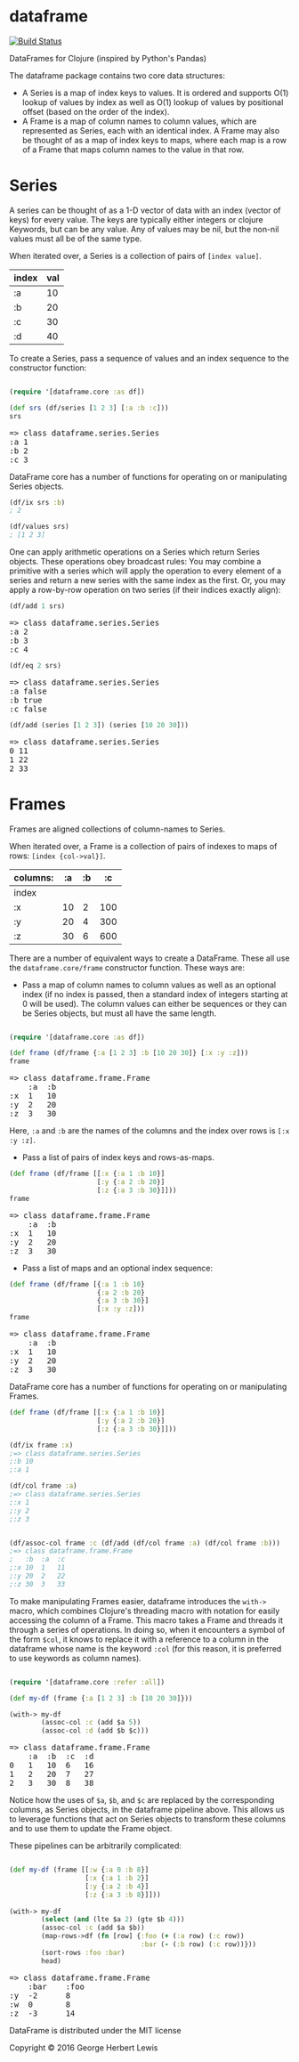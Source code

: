 # dataframe

[![Build Status](https://travis-ci.org/ghl3/dataframe.svg?branch=master)](https://travis-ci.org/ghl3/dataframe)

DataFrames for Clojure (inspired by Python's Pandas)


The dataframe package contains two core data structures:

- A Series is a map of index keys to values.  It is ordered and supports O(1) lookup of values by index as well as O(1) lookup of values by positional offset (based on the order of the index).
- A Frame is a map of column names to column values, which are represented as Series, each with an identical index.  A Frame may also be thought of as a map of index keys to maps, where each map is a row of a Frame that maps column names to the value in that row.



Series
======

A series can be thought of as a 1-D vector of data with an index (vector of keys) for every value.  The keys are typically either integers or clojure Keywords, but can be any value.  Any of values may be nil, but the non-nil values must all be of the same type.

When iterated over, a Series is a collection of pairs of `[index value]`.

| index | val |
|-------|-----|
| :a    | 10  |
| :b    | 20  |
| :c    | 30  |
| :d    | 40  |


To create a Series, pass a sequence of values and an index sequence to the constructor function:

```clojure

(require '[dataframe.core :as df])

(def srs (df/series [1 2 3] [:a :b :c]))
srs
```

<pre>
=> class dataframe.series.Series
:a 1
:b 2
:c 3
</pre>

DataFrame core has a number of functions for operating on or manipulating Series objects.

```clojure
(df/ix srs :b)
; 2

(df/values srs)
; [1 2 3]
```

One can apply arithmetic operations on a Series which return Series objects.  These operations obey broadcast rules: You may combine a primitive with a series which will apply the operation to every element of a series and return a new series with the same index as the first.  Or, you may apply a row-by-row operation on two series (if their indices exactly align):

```clojure
(df/add 1 srs)
```

<pre>
=> class dataframe.series.Series
:a 2
:b 3
:c 4
</pre>

```clojure
(df/eq 2 srs)
```

<pre>
=> class dataframe.series.Series
:a false
:b true
:c false
</pre>

```clojure
(df/add (series [1 2 3]) (series [10 20 30]))
```

<pre>
=> class dataframe.series.Series
0 11
1 22
2 33
</pre>


Frames
======

Frames are aligned collections of column-names to Series.  

When iterated over, a Frame is a collection of pairs of indexes to maps of rows: `[index {col->val}]`.  


| columns: | :a | :b | :c  |
|----------|----|----|-----|
| index    |    |    |     |
| :x       | 10 | 2  | 100 |
| :y       | 20 | 4  | 300 |
| :z       | 30 | 6  | 600 |



There are a number of equivalent ways to create a DataFrame.  These all use the `dataframe.core/frame` constructor function.  These ways are:

- Pass a map of column names to column values as well as an optional index (if no index is passed, then a standard index of integers starting at 0 will be used).  The column values can either be sequences or they can be Series objects, but must all have the same length.


```clojure

(require '[dataframe.core :as df])

(def frame (df/frame {:a [1 2 3] :b [10 20 30]} [:x :y :z]))
frame
```
<pre>
=> class dataframe.frame.Frame
	:a	:b
:x	1	10
:y	2	20
:z	3	30
</pre>

Here, `:a` and `:b` are the names of the columns and the index over rows is `[:x :y :z]`.

- Pass a list of pairs of index keys and rows-as-maps.

```clojure
(def frame (df/frame [[:x {:a 1 :b 10}]
                      [:y {:a 2 :b 20}]
                      [:z {:a 3 :b 30}]]))
frame
```
<pre>
=> class dataframe.frame.Frame
	:a	:b
:x	1	10
:y	2	20
:z	3	30
</pre>

- Pass a list of maps and an optional index sequence:

```clojure
(def frame (df/frame [{:a 1 :b 10}
                      {:a 2 :b 20}
                      {:a 3 :b 30}]
                      [:x :y :z]))
frame
```
<pre>
=> class dataframe.frame.Frame
	:a	:b
:x	1	10
:y	2	20
:z	3	30
</pre>


DataFrame core has a number of functions for operating on or manipulating Frames.

```clojure
(def frame (df/frame [[:x {:a 1 :b 10}]
                      [:y {:a 2 :b 20}]
                      [:z {:a 3 :b 30}]]))

(df/ix frame :x)
;=> class dataframe.series.Series
;:b 10
;:a 1

(df/col frame :a)
;=> class dataframe.series.Series
;:x 1
;:y 2
;:z 3


(df/assoc-col frame :c (df/add (df/col frame :a) (df/col frame :b)))
;=> class dataframe.frame.Frame
;	:b	:a	:c
;:x	10	1	11
;:y	20	2	22
;:z	30	3	33

```

To make manipulating Frames easier, dataframe introduces the `with->` macro, which combines Clojure's threading macro with notation for easily accessing the column of a Frame.  This macro takes a Frame and threads it through a series of operations.  In doing so, when it encounters a symbol of the form `$col`, it knows to replace it with a reference to a column in the dataframe whose name is the keyword `:col` (for this reason, it is preferred to use keywords as column names).


```clojure

(require '[dataframe.core :refer :all])

(def my-df (frame {:a [1 2 3] :b [10 20 30]}))

(with-> my-df
        (assoc-col :c (add $a 5))
        (assoc-col :d (add $b $c)))
```
<pre>
=> class dataframe.frame.Frame
	:a	:b	:c	:d
0	1	10	6	16
1	2	20	7	27
2	3	30	8	38
</pre>
 

Notice how the uses of `$a`, `$b`, and `$c` are replaced by the corresponding columns, as Series objects, in the dataframe pipeline above.  This allows us to leverage functions that act on Series objects to transform these columns and to use them to update the Frame object.

These pipelines can be arbitrarily complicated:

```clojure

(def my-df (frame [[:w {:a 0 :b 8}]
                   [:x {:a 1 :b 2}]
                   [:y {:a 2 :b 4}]
                   [:z {:a 3 :b 8}]]))
                   
(with-> my-df
        (select (and (lte $a 2) (gte $b 4)))
        (assoc-col :c (add $a $b))
        (map-rows->df (fn [row] {:foo (+ (:a row) (:c row))
                                 :bar (- (:b row) (:c row))}))
        (sort-rows :foo :bar)
        head)                  
```

<pre>
=> class dataframe.frame.Frame
	:bar	:foo
:y	-2		8
:w	0		8	
:z	-3		14
</pre>



DataFrame is distributed under the MIT license

Copyright © 2016 George Herbert Lewis


